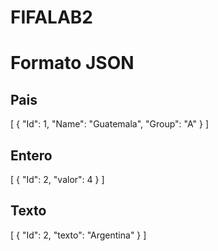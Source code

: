 # FIFALAB2

Formato JSON
=============

Pais
----

[
  {
     "Id": 1,
    "Name": "Guatemala",
    "Group": "A"
  }
]

Entero
-------

[
  {
    "Id": 2,
    "valor": 4
  }
]

Texto
------
[
  {
    "Id": 2,
    "texto": "Argentina"
  }
]
